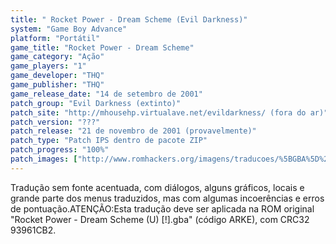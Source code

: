 ```yaml
---
title: " Rocket Power - Dream Scheme (Evil Darkness)"
system: "Game Boy Advance"
platform: "Portátil"
game_title: "Rocket Power - Dream Scheme"
game_category: "Ação"
game_players: "1"
game_developer: "THQ"
game_publisher: "THQ"
game_release_date: "14 de setembro de 2001"
patch_group: "Evil Darkness (extinto)"
patch_site: "http://mhousehp.virtualave.net/evildarkness/ (fora do ar)"
patch_version: "???"
patch_release: "21 de novembro de 2001 (provavelmente)"
patch_type: "Patch IPS dentro de pacote ZIP"
patch_progress: "100%"
patch_images: ["http://www.romhackers.org/imagens/traducoes/%5BGBA%5D%20Rocket%20Power%20-%20Dream%20Scheme%20-%20Evil%20Darkness%20-%201.png","http://www.romhackers.org/imagens/traducoes/%5BGBA%5D%20Rocket%20Power%20-%20Dream%20Scheme%20-%20Evil%20Darkness%20-%202.png","http://www.romhackers.org/imagens/traducoes/%5BGBA%5D%20Rocket%20Power%20-%20Dream%20Scheme%20-%20Evil%20Darkness%20-%203.png"]
---
```

Tradução sem fonte acentuada, com diálogos, alguns gráficos, locais e grande parte dos menus traduzidos, mas com algumas incoerências e erros de pontuação.ATENÇÃO:Esta tradução deve ser aplicada na ROM original "Rocket Power - Dream Scheme (U) [!].gba" (código ARKE), com CRC32 93961CB2.